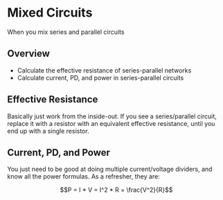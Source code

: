 # Mixed Circuits

When you mix series and parallel circuits

## Overview

- Calculate the effective resistance of series-parallel networks
- Calculate current, PD, and power in series-parallel circuits

## Effective Resistance

Basically just work from the inside-out. If you see a series/parallel circuit, replace it with a resistor
with an equivalent effective resistance, until you end up with a single resistor.

## Current, PD, and Power

You just need to be good at doing multiple current/voltage dividers, and know all the power formulas. As a
refresher, they are:
```math
P = I * V = I^2 * R = \frac{V^2}{R}
```